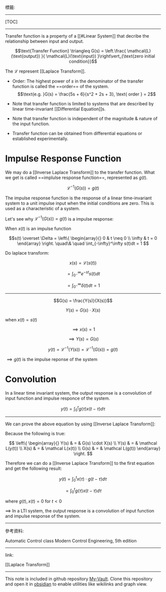 標籤: 

---

[TOC]

---


Transfer function is a property of a [[#Linear System]] that decribe the relationship between input and output.

$$\text{Transfer Function} \triangleq G(s) = 
\left.\frac{ \mathcal{L}(\text{output}) }{ \mathcal{L}(\text{input}) }\right\vert_{\text{zero initial condition}}$$

The $\mathcal L$ represent [[Laplace Transform]].

- Order: The highest power of $s$ in the denominator of the transfer function is called the ==order== of the system.
$$\text{e.g. }G(s) = \frac{5s + 6}{s^2 + 2s + 3}, \text{ order } = 2$$

- Note that transfer function is limited to systems that are described by linear time-invariant [[Differential Equation]]s.
- Note that transfer function is independent of the magnitude & nature of the input function.
- Transfer function can be obtained from differential equations or established experimentally.

# Impulse Response Function

We may do a [[Inverse Laplace Transform]] to the transfer function. What we get is called ==implulse response function==, represented as $g(t)$. 

$$\mathcal{L}^{-1}(G(s)) = g(t)$$

The impulse response function is the response of a linear time-invariant system to a unit impulse input when the initial conditions are zero. This is used as a characteristic of a system.

Let's see why $\mathcal L^{-1}(G(s)) = g(t)$ is a impulse response:

When $x(t)$ is an impulse function


$$s(t) \overset \Delta =
\left\{
	\begin{array}{}
		0 & t \neq 0 \\
		\infty & t = 0
	\end{array}
\right.
\quad\& \quad 
\int_{-\infty}^\infty s(t)dt = 1
$$

Do laplace transform:

$$x(s) = \mathcal L (s(t))$$

$$ = \int_{0^-}^\infty e^{-st}s(t)dt$$

$$ = \int_{0^-}^\infty\delta(t)dt = 1$$

---

$$G(s) = \frac{Y(s)}{X(s)}$$

$$Y(s) = G(s) \cdot X(s)$$

when $x(t) = s(t)$

$$\implies x(s) = 1$$

$$\implies Y(s) = G(s)$$

$$y(t) = \mathcal L^{-1}(Y(s)) = \mathcal L^{-1}(G(s)) = g(t)$$

$\implies g(t)$ is the impulse reponse of the system

# Convolution

In a linear time invariant system, the output response is a convolution of input function and impulse responce of the system.

$$y(t) = \int_0^t g(\tau)x(t - \tau)d\tau$$

---

We can prove the above equation by using [[Inverse Laplace Transform]]:

Because the following is true:

$$
\left\{
\begin{array}{}
	Y(s) & = & G(s) \cdot X(s) \\
	Y(s) & = & \mathcal L(y(t)) \\
	X(s) & = & \mathcal L(x(t)) \\
	G(s) & = & \mathcal L(g(t))
\end{array}
\right.
$$

Therefore we can do a [[Inverse Laplace Transform]] to the first equation and get the following result:

$$y(t) = \int_0^t x(\tau) \cdot g(t - \tau)d\tau$$

$$ = \int_0^t g(\tau) x(t - \tau)d\tau$$

where $g(t), x(t) = 0$ for $t < 0$

$\implies$ In a LTI system, the output response is a convolution of input function and impulse response of the system.

---

參考資料:

Automatic Control class
Modern Control Engineering, 5th edition

---

link:

[[Laplace Transform]]

---

This note is included in github repository [My-Vault](https://github.com/LittleD3092/My-Vault.git). Clone this repository and open it in [obsidian](https://obsidian.md/) to enable utilities like wikilinks and graph view.